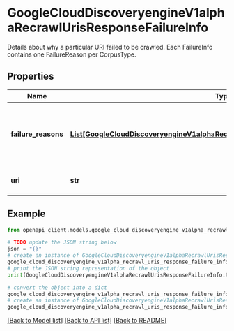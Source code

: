 # GoogleCloudDiscoveryengineV1alphaRecrawlUrisResponseFailureInfo

Details about why a particular URI failed to be crawled. Each FailureInfo contains one FailureReason per CorpusType.

## Properties

Name | Type | Description | Notes
------------ | ------------- | ------------- | -------------
**failure_reasons** | [**List[GoogleCloudDiscoveryengineV1alphaRecrawlUrisResponseFailureInfoFailureReason]**](GoogleCloudDiscoveryengineV1alphaRecrawlUrisResponseFailureInfoFailureReason.md) | List of failure reasons by corpus type (e.g. desktop, mobile). | [optional] 
**uri** | **str** | URI that failed to be crawled. | [optional] 

## Example

```python
from openapi_client.models.google_cloud_discoveryengine_v1alpha_recrawl_uris_response_failure_info import GoogleCloudDiscoveryengineV1alphaRecrawlUrisResponseFailureInfo

# TODO update the JSON string below
json = "{}"
# create an instance of GoogleCloudDiscoveryengineV1alphaRecrawlUrisResponseFailureInfo from a JSON string
google_cloud_discoveryengine_v1alpha_recrawl_uris_response_failure_info_instance = GoogleCloudDiscoveryengineV1alphaRecrawlUrisResponseFailureInfo.from_json(json)
# print the JSON string representation of the object
print(GoogleCloudDiscoveryengineV1alphaRecrawlUrisResponseFailureInfo.to_json())

# convert the object into a dict
google_cloud_discoveryengine_v1alpha_recrawl_uris_response_failure_info_dict = google_cloud_discoveryengine_v1alpha_recrawl_uris_response_failure_info_instance.to_dict()
# create an instance of GoogleCloudDiscoveryengineV1alphaRecrawlUrisResponseFailureInfo from a dict
google_cloud_discoveryengine_v1alpha_recrawl_uris_response_failure_info_from_dict = GoogleCloudDiscoveryengineV1alphaRecrawlUrisResponseFailureInfo.from_dict(google_cloud_discoveryengine_v1alpha_recrawl_uris_response_failure_info_dict)
```
[[Back to Model list]](../README.md#documentation-for-models) [[Back to API list]](../README.md#documentation-for-api-endpoints) [[Back to README]](../README.md)


